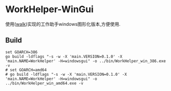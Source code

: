 # WorkHelper-WinGui

使用([walk](https://github.com/lxn/walk))实现的工作助手windows图形化版本,方便使用.

## Build

```shell
set GOARCH=386
go build -ldflags "-s -w -X 'main.VERSION=0.1.0' -X 'main.NAME=WorkHelper' -H=windowsgui" -o ../bin/WorkHelper_win_386.exe -v
# set GOARCH=amd64
# go build -ldflags "-s -w -X 'main.VERSION=0.1.0' -X 'main.NAME=WorkHelper' -H=windowsgui" -o ../bin/WorkHelper_win_amd64.exe -v
```
